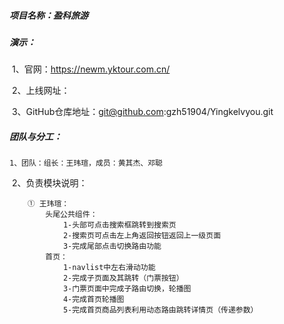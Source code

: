 ##### 项目名称：盈科旅游

##### 演示：

​	1、官网：https://newm.yktour.com.cn/

​	2、上线网址： 

​	3、GitHub仓库地址：git@github.com:gzh51904/Yingkelvyou.git

##### 团队与分工：

	1、团队：组长：王玮瑄，成员：黄其杰、邓聪

​	2、负责模块说明：

        ① 王玮瑄：
            头尾公共组件：
                1-头部可点击搜索框跳转到搜索页
                2-搜索页可点击左上角返回按钮返回上一级页面
                3-完成尾部点击切换路由功能
            首页：
                1-navlist中左右滑动功能
                2-完成子页面及其跳转（门票按钮）
                3-门票页面中完成子路由切换，轮播图
                4-完成首页轮播图
                5-完成首页商品列表利用动态路由跳转详情页（传递参数）
                
                